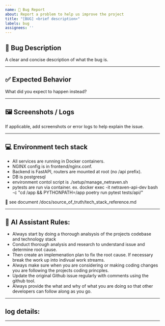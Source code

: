 ```yaml
---
name: 🐛 Bug Report
about: Report a problem to help us improve the project
title: "[BUG] <brief description>"
labels: bug
assignees: ''
---
```


## 🐞 Bug Description

A clear and concise description of what the bug is.

---

## ✅ Expected Behavior

What did you expect to happen instead?

---

## 🖼️ Screenshots / Logs

If applicable, add screenshots or error logs to help explain the issue.

---

## 💻 Environment tech stack

- All services are running in Docker containers.
- NGINX config is in frontend/nginx.conf.
- Backend is FastAPI, routers are mounted at root (no /api prefix).
- DB is postgresql
- environment contol script is ./setup/manage_netraven.sh
- pytests are run via container. ex. docker exec -it netraven-api-dev bash -c "cd /app && PYTHONPATH=/app poetry run pytest tests/api/"

📝 see document /docs/source_of_truth/tech_stack_reference.md

---

## 🤖 AI Assistant Rules:

- Always start by doing a thorough analsysis of the projects codebase and technology stack
- Conduct thorough analysis and research to understand issue and determine root cause.
- Then create an implemenation plan to fix the root cause. If necessary break the work up into indivual work streams.
- Always make sure when you are considering or making coding changes you are following the projects coding princples.
- Update the original Github issue regularly with comments using the github tool.
- Always provide the what and why of what you are doing so that other developers can follow along as you go.

---

## log details:


---
